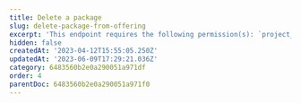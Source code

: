 ```yaml
---
title: Delete a package
slug: delete-package-from-offering
excerpt: 'This endpoint requires the following permission(s): `project_configuration:packages:read_write`.'
hidden: false
createdAt: '2023-04-12T15:55:05.250Z'
updatedAt: '2023-06-09T17:29:21.036Z'
category: 6483560b2e0a290051a971df
order: 4
parentDoc: 6483560b2e0a290051a971f0
---
```

